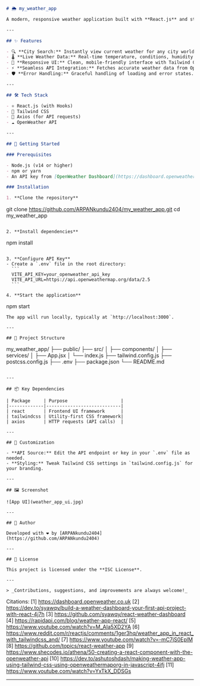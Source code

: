 ```markdown
# 🌦️ my_weather_app

A modern, responsive weather application built with **React.js** and styled using **Tailwind CSS**. The app fetches real-time weather data from the [OpenWeather Dashboard](https://dashboard.openweather.co.uk/) via its API, allowing users to search for and view current weather conditions for any city.

---

## ✨ Features

- 🔍 **City Search:** Instantly view current weather for any city worldwide.
- 🌡️ **Live Weather Data:** Real-time temperature, conditions, humidity, and wind.
- 🎨 **Responsive UI:** Clean, mobile-friendly interface with Tailwind CSS.
- ⚡ **Seamless API Integration:** Fetches accurate weather data from OpenWeather.
- 🛡️ **Error Handling:** Graceful handling of loading and error states.

---

## 🛠️ Tech Stack

- ⚛️ React.js (with Hooks)
- 💨 Tailwind CSS
- 🔗 Axios (for API requests)
- ☁️ OpenWeather API

---

## 🚀 Getting Started

### Prerequisites

- Node.js (v14 or higher)
- npm or yarn
- An API key from [OpenWeather Dashboard](https://dashboard.openweather.co.uk/)

### Installation

1. **Clone the repository**
   ```
   git clone https://github.com/ARPANkundu2404/my_weather_app.git
   cd my_weather_app
   ```

2. **Install dependencies**
   ```
   npm install
   ```

3. **Configure API Key**
   - Create a `.env` file in the root directory:
     ```
     VITE_API_KEY=your_openweather_api_key
     VITE_API_URL=https://api.openweathermap.org/data/2.5
     ```

4. **Start the application**
   ```
   npm start
   ```
   The app will run locally, typically at `http://localhost:3000`.

---

## 📁 Project Structure

```
my_weather_app/
├── public/
├── src/
│   ├── components/
│   ├── services/
│   ├── App.jsx
│   └── index.js
├── tailwind.config.js
├── postcss.config.js
├── .env
├── package.json
└── README.md
```

---

## 📦 Key Dependencies

| Package     | Purpose                    |
|-------------|----------------------------|
| react       | Frontend UI framework      |
| tailwindcss | Utility-first CSS framework|
| axios       | HTTP requests (API calls)  |

---

## 🎨 Customization

- **API Source:** Edit the API endpoint or key in your `.env` file as needed.
- **Styling:** Tweak Tailwind CSS settings in `tailwind.config.js` for your branding.

---

## 🖼️ Screenshot

![App UI](weather_app_ui.jpg)

---

## 👤 Author

Developed with ❤️ by [ARPANkundu2404](https://github.com/ARPANkundu2404)

---

## 📄 License

This project is licensed under the **ISC License**.

---

> _Contributions, suggestions, and improvements are always welcome!_
```

Citations:
[1] https://dashboard.openweather.co.uk
[2] https://dev.to/syawqy/build-a-weather-dashboard-your-first-api-project-with-react-4j7h
[3] https://github.com/syawqy/react-weather-dashboard
[4] https://rapidapi.com/blog/weather-app-react/
[5] https://www.youtube.com/watch?v=M_AIa5XD2YA
[6] https://www.reddit.com/r/reactjs/comments/1ger3hq/weather_app_in_react_with_tailwindcss_and/
[7] https://www.youtube.com/watch?v=-mC7jS0EplM
[8] https://github.com/topics/react-weather-app
[9] https://www.shecodes.io/athena/50-creating-a-react-component-with-the-openweather-api
[10] https://dev.to/ashutoshdash/making-weather-app-using-tailwind-css-using-openweathermaporg-in-javascript-4ifj
[11] https://www.youtube.com/watch?v=YxTkX_DDSGs

---
